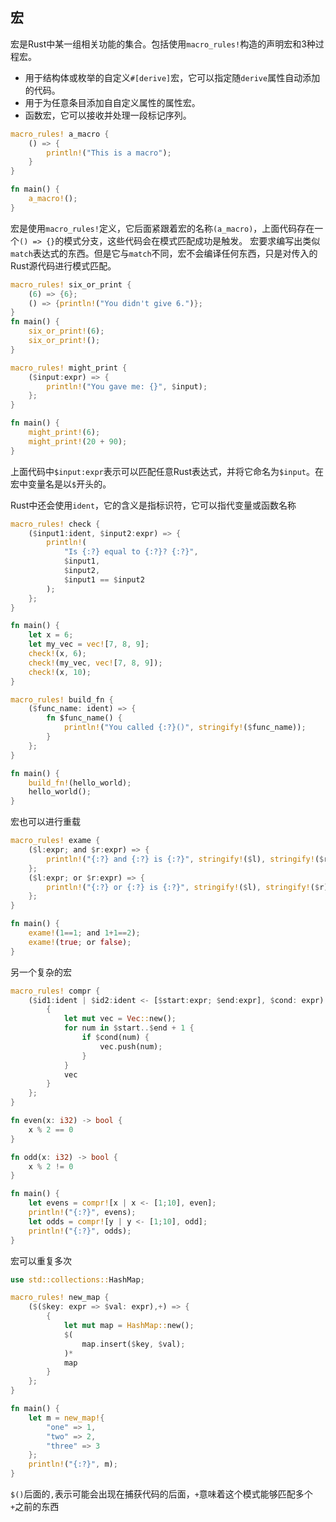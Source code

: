 ## 宏
宏是Rust中某一组相关功能的集合。包括使用`macro_rules!`构造的声明宏和3种过程宏。
* 用于结构体或枚举的自定义`#[derive]`宏，它可以指定随`derive`属性自动添加的代码。
* 用于为任意条目添加自自定义属性的属性宏。
* 函数宏，它可以接收并处理一段标记序列。
```rust
macro_rules! a_macro {
    () => {
        println!("This is a macro"); 
    }
}

fn main() {
    a_macro!();
}
```
宏是使用`macro_rules!`定义，它后面紧跟着宏的名称`(a_macro)`，上面代码存在一个`() => {}`的模式分支，这些代码会在模式匹配成功是触发。
宏要求编写出类似`match`表达式的东西。但是它与`match`不同，宏不会编译任何东西，只是对传入的Rust源代码进行模式匹配。
```rust
macro_rules! six_or_print {
    (6) => {6};
    () => {println!("You didn't give 6.")};
}
fn main() {
    six_or_print!(6);
    six_or_print!();
}
```
```rust
macro_rules! might_print {
    ($input:expr) => {
        println!("You gave me: {}", $input); 
    };
}

fn main() {
    might_print!(6);
    might_print!(20 + 90);
}
```
上面代码中`$input:expr`表示可以匹配任意Rust表达式，并将它命名为`$input`。在宏中变量名是以`$`开头的。

Rust中还会使用`ident`，它的含义是指标识符，它可以指代变量或函数名称
```rust
macro_rules! check {
    ($input1:ident, $input2:expr) => {
        println!(
            "Is {:?} equal to {:?}? {:?}",
            $input1,
            $input2,
            $input1 == $input2
        );
    };
}

fn main() {
    let x = 6;
    let my_vec = vec![7, 8, 9];
    check!(x, 6);
    check!(my_vec, vec![7, 8, 9]);
    check!(x, 10);
}
```
```rust
macro_rules! build_fn {
    ($func_name: ident) => {
        fn $func_name() {
            println!("You called {:?}()", stringify!($func_name)); 
        }
    };
}

fn main() {
    build_fn!(hello_world);
    hello_world();
}
```
宏也可以进行重载
```rust
macro_rules! exame {
    ($l:expr; and $r:expr) => {
        println!("{:?} and {:?} is {:?}", stringify!($l), stringify!($r), $l && $r); 
    };
    ($l:expr; or $r:expr) => {
        println!("{:?} or {:?} is {:?}", stringify!($l), stringify!($r), $l || $r); 
    };
}

fn main() {
    exame!(1==1; and 1+1==2);
    exame!(true; or false);
}
```
另一个复杂的宏
```rust
macro_rules! compr {
    ($id1:ident | $id2:ident <- [$start:expr; $end:expr], $cond: expr) => {
        {
            let mut vec = Vec::new();
            for num in $start..$end + 1 {
                if $cond(num) {
                    vec.push(num); 
                } 
            } 
            vec
        } 
    };
}

fn even(x: i32) -> bool {
    x % 2 == 0
}

fn odd(x: i32) -> bool {
    x % 2 != 0
}

fn main() {
    let evens = compr![x | x <- [1;10], even];
    println!("{:?}", evens);
    let odds = compr![y | y <- [1;10], odd];
    println!("{:?}", odds);
}
```
宏可以重复多次
```rust
use std::collections::HashMap;

macro_rules! new_map {
    ($($key: expr => $val: expr),+) => {
        {
            let mut map = HashMap::new();
            $(
                map.insert($key, $val);
            )* 
            map
        }
    };
}

fn main() {
    let m = new_map!{
        "one" => 1,
        "two" => 2,
        "three" => 3
    };
    println!("{:?}", m);
}
```
`$()`后面的`,`表示可能会出现在捕获代码的后面，`+`意味着这个模式能够匹配多个`+`之前的东西